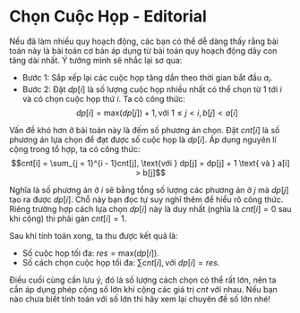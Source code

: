 # Chọn Cuộc Họp - Editorial

Nếu đã làm nhiều quy hoạch động, các bạn có thể dễ dàng thấy rằng bài toán này là bài toán cơ bản áp dụng từ bài toán quy hoạch động dãy con tăng dài nhất. Ý tưởng mình sẽ nhắc lại sơ qua: 
- Bước $1$: Sắp xếp lại các cuộc họp tăng dần theo thời gian bắt đầu $a_i$.
- Bước $2$: Đặt $dp[i]$ là số lượng cuộc họp nhiều nhất có thể chọn từ $1$ tới $i$ và có chọn cuộc họp thứ $i$. Ta có công thức:
$$dp[i] = \text{max}(dp[j]) + 1, \text{với } 1 \le j < i, b[j] < a[i]$$

Vấn đề khó hơn ở bài toán này là đếm số phương án chọn. Đặt $cnt[i]$ là số phương án lựa chọn để đạt được số cuộc họp là $dp[i]$. Áp dụng nguyên lí cộng trong tổ hợp, ta có công thức:
$$cnt[i] = \sum_{j = 1}^{i - 1}cnt[j], \text{với } dp[j] = dp[j] + 1 \text{ và } a[i] > b[j]$$

Nghĩa là số phương án ở $i$ sẽ bằng tổng số lượng các phương án ở $j$ mà $dp[j]$ tạo ra được $dp[i]$. Chỗ này bạn đọc tự suy nghĩ thêm để hiểu rõ công thức. Riêng trường hợp cách lựa chọn $dp[i]$ này là duy nhất (nghĩa là $cnt[i] = 0$ sau khi cộng) thì phải gán $cnt[i] = 1$.

Sau khi tính toán xong, ta thu được kết quả là:
- Số cuộc họp tối đa: $res = \text{max}(dp[i])$.
- Số cách chọn cuộc họp tối đa: $\sum cnt[i], \text{với } dp[i] = res$.

Điều cuối cùng cần lưu ý, đó là số lượng cách chọn có thể rất lớn, nên ta cần áp dụng phép cộng số lớn khi cộng các giá trị $cnt$ với nhau. Nếu bạn nào chưa biết tính toán với số lớn thì hãy xem lại chuyên đề số lớn nhé!